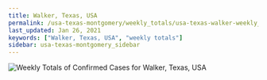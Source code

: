 ```yaml
---
title: Walker, Texas, USA
permalink: /usa-texas-montgomery/weekly_totals/usa-texas-walker-weekly_totals.html
last_updated: Jan 26, 2021
keywords: ["Walker, Texas, USA", "weekly totals"]
sidebar: usa-texas-montgomery_sidebar
---
```


![Weekly Totals of Confirmed Cases for Walker, Texas, USA](/covid_tracker/images/graphs/usa-texas-walker-weekly_totals_graph.png)
